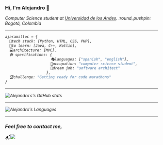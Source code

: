 ### Hi, I'm Alejandro 👋

<p><em>Computer Science student at <a href="https://uniandes.edu.co">Universidad de los Andes</a>. :round_pushpin: Bogotá, Colombia</br><em>

<hr>

```py
ajaramilloc = {
  🔧tech stack: [Python, HTML, CSS, PHP],
  🎯to learn: [Java, C++, Kotlin],
  💻architecture: [MVC],
  🛠 specifications: {     
                     🎭languages: ["spanish", "english"],
                     📕occupation: "computer science student",
                     🚀dream job: "software architect"
                   },
  🏆challenge: "Getting ready for code marathons"
}
```
<hr>

![Alejandro´s's GitHub stats](https://github-readme-stats.vercel.app/api?username=ajaramilloc&show_icons=true&theme=radical)

<hr>

![Alejandro's Languages](https://github-readme-stats.vercel.app/api/top-langs/?username=ajaramilloc&layout=compact&theme=algolia)

<hr>

### Feel free to contact me,

<p align="center">

:mailbox_with_mail:[<img src="https://img.shields.io/badge/Email-a.jaramilloc2%40uniandes.edu.co-blue">](mailto:a.jaramilloc2@uniandes.edu.co)</a>

</p>
